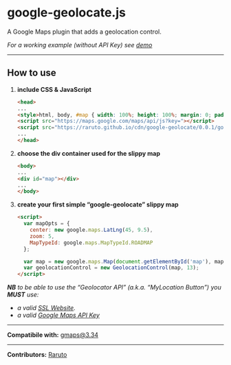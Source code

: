 # google-geolocate.js
A Google Maps plugin that adds a geolocation control.

_For a working example (without API Key) see [demo](https://raruto.github.io/examples/google-geolocate/google-geolocate.html)_

---

## How to use

1. **include CSS & JavaScript**
    ```html
    <head>
    ...
    <style>html, body, #map { width: 100%; height: 100%; margin: 0; padding: 0; }</style>
    <script src="https://maps.google.com/maps/api/js?key="></script>
    <script src="https://raruto.github.io/cdn/google-geolocate/0.0.1/google-geolocate.js"></script>
    ...
    </head>
    ```
2. **choose the div container used for the slippy map**
    ```html
    <body>
    ...
    <div id="map"></div>
    ...
    </body>
    ```
3. **create your first simple “google-geolocate” slippy map**
    ```html
    <script>
      var mapOpts = {
        center: new google.maps.LatLng(45, 9.5),
        zoom: 5,
        MapTypeId: google.maps.MapTypeId.ROADMAP
      };

      var map = new google.maps.Map(document.getElementById('map'), mapOpts);
      var geolocationControl = new GeolocationControl(map, 13);
    </script>
    ```

_**NB** to be able to use the “Geolocator API” (a.k.a. “MyLocation Button”) you **MUST** use:_
- _a valid [SSL Website](https://en.wikipedia.org/wiki/HTTPS)._
- _a valid [Google Maps API Key](https://developers.google.com/maps/documentation/javascript/get-api-key)_

---

**Compatibile with:** gmaps@3.34

---

**Contributors:** [Raruto](https://github.com/Raruto/google-geolocate)
